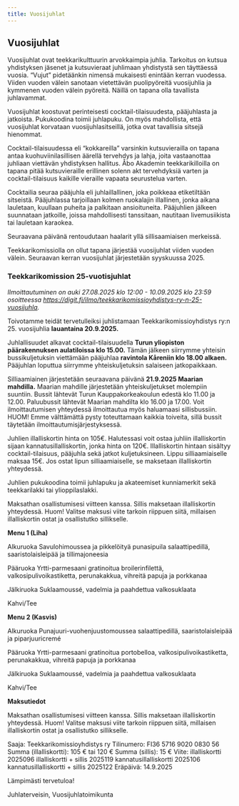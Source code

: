 ```yaml
---
title: Vuosijuhlat
---
```

## Vuosijuhlat

Vuosijuhlat ovat teekkarikulttuurin arvokkaimpia juhlia. Tarkoitus on kutsua yhdistyksen jäsenet ja kutsuvieraat juhlimaan yhdistystä sen täyttäessä vuosia. “Vujut” pidetäänkin nimensä mukaisesti enintään kerran vuodessa. Viiden vuoden välein sanotaan vietettävän puolipyöreitä vuosijuhlia ja kymmenen vuoden välein pyöreitä. Näillä on tapana olla tavallista juhlavammat.

Vuosijuhlat koostuvat perinteisesti cocktail-tilaisuudesta, pääjuhlasta ja jatkoista. Pukukoodina toimii juhlapuku. On myös mahdollista, että vuosijuhlat korvataan vuosijuhlasitseillä, jotka ovat tavallisia sitsejä hienommat.

Cocktail-tilaisuudessa eli “kokkareilla” varsinkin kutsuvierailla on tapana antaa kuohuviinilasillisen äärellä tervehdys ja lahja, joita vastaanottaa juhliaan viettävän yhdistyksen hallitus. Åbo Akademin teekkarikilloilla on tapana pitää kutsuvieraille erillinen solenn akt tervehdyksiä varten ja cocktail-tilaisuus kaikille vieraille vapaata seurustelua varten.

Cocktailia seuraa pääjuhla eli juhlaillallinen, joka poikkeaa etiketiltään sitseistä. Pääjuhlassa tarjoillaan kolmen ruokalajin illallinen, jonka aikana lauletaan, kuullaan puheita ja palkitaan ansioituneita. Pääjuhlien jälkeen suunnataan jatkoille, joissa mahdollisesti tanssitaan, nautitaan livemusiikista tai lauletaan karaokea.

Seuraavana päivänä rentoudutaan haalarit yllä sillisaamiaisen merkeissä.

Teekkarikomissiolla on ollut tapana järjestää vuosijuhlat viiden vuoden välein. Seuraavan kerran vuosijuhlat järjestetään syyskuussa 2025.



### Teekkarikomission 25-vuotisjuhlat

*Ilmoittautuminen on auki 27.08.2025 klo 12:00 - 10.09.2025 klo 23:59 osoitteessa https://digit.fi/ilmo/teekkarikomissioyhdistys-ry-n-25-vuosijuhla.*

Toivotamme teidät tervetulleiksi juhlistamaan Teekkarikomissioyhdistys ry:n 25. vuosijuhlia **lauantaina 20.9.2025.**

Juhlallisuudet alkavat cocktail-tilaisuudella **Turun yliopiston päärakennuksen aulatiloissa klo 15.00.** Tämän jälkeen siirrymme yhteisin bussikuljetuksin viettämään pääjuhlaa **ravintola Kåreniin klo 18.00 alkaen.** Pääjuhlan loputtua siirrymme yhteiskuljetuksin salaiseen jatkopaikkaan.

Silliaamiainen järjestetään seuraavana päivänä **21.9.2025 Maarian mahdilla.**
 Maarian mahdille järjestetään yhteiskuljetukset molempiin suuntiin. 
Bussit lähtevät Turun Kauppakorkeakoulun edestä klo 11.00 ja 12.00. 
Paluubussit lähtevät Maarian mahdilta klo 16.00 ja 17.00. Voit 
ilmoittautumisen yhteydessä ilmoittautua myös haluamaasi sillisbussiin. 
HUOM! Emme välttämättä pysty toteuttamaan kaikkia toiveita, sillä bussit
 täytetään ilmoittautumisjärjestyksessä.

Juhlien illalliskortin 
hinta on 105€. Halutessasi voit ostaa juhliin illalliskortin sijaan 
kannatusillalliskortin, jonka hinta on 120€. Illalliskortin hintaan 
sisältyy cocktail-tilaisuus, pääjuhla sekä jatkot kuljetuksineen. Lippu 
silliaamiaiselle maksaa 15€. Jos ostat lipun silliaamiaiselle, se 
maksetaan illalliskortin yhteydessä.

Juhlien pukukoodina toimii juhlapuku ja akateemiset kunniamerkit sekä teekkarilakki tai ylioppilaslakki.

Maksathan osallistumisesi viitteen kanssa. Sillis maksetaan illalliskortin yhteydessä.
Huom! Valitse maksusi viite tarkoin riippuen siitä, millaisen illalliskortin ostat ja osallistutko sillikselle.

**Menu 1 (Liha)**

Alkuruoka
Savulohimoussea ja pikkelöityä punasipuila salaattipedillä, saaristolaisleipää ja tillimajoneesia

Pääruoka
Yrtti-parmesaani gratinoitua broilerinfilettä, valkosipulivoikastiketta, perunakakkua, vihreitä papuja ja porkkanaa

Jälkiruoka
Suklaamoussé, vadelmia ja paahdettua valkosuklaata

Kahvi/Tee

**Menu 2 (Kasvis)**

Alkuruoka
Punajuuri-vuohenjuustomoussea salaattipedillä, saaristolaisleipää ja piparjuuricremé

Pääruoka
Yrtti-parmesaani gratinoitua portobelloa, valkosipulivoikastiketta, perunakakkua, vihreitä papuja ja porkkanaa

Jälkiruoka
Suklaamoussé, vadelmia ja paahdettua valkosuklaata

Kahvi/Tee

**Maksutiedot**

Maksathan osallistumisesi viitteen kanssa. Sillis maksetaan illalliskortin yhteydessä.
Huom! Valitse maksusi viite tarkoin riippuen siitä, millaisen illalliskortin ostat ja osallistutko sillikselle.


Saaja: Teekkarikomissioyhdistys ry
Tilinumero: FI36 5716 9020 0830 56
Summa (illalliskortti): 105 € tai 120 €
Summa (sillis): 15 €
Viite:
  illalliskortti 2025096
  illalliskortti + sillis 2025119
  kannatusillalliskortti 2025106
  kannatusillalliskortti + sillis 2025122
Eräpäivä: 14.9.2025

Lämpimästi tervetuloa!

Juhlaterveisin,
Vuosijuhlatoimikunta
